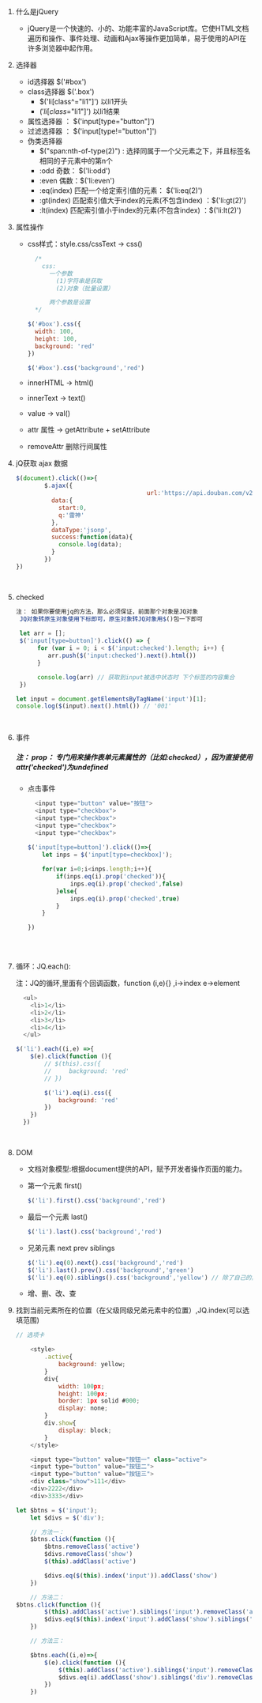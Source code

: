 1. 什么是jQuery

   - jQuery是一个快速的、小的、功能丰富的JavaScript库。它使HTML文档遍历和操作、事件处理、动画和Ajax等操作更加简单，易于使用的API在许多浏览器中起作用。

2. 选择器

   - id选择器   $('#box')
   - class选择器   $('.box')
     - $('li[class^="li1"]')   以li1开头
     - $('li[class$="li1"]')   以li1结果
   - 属性选择器 ： $('input[type="button"]')
   - 过滤选择器 ： $('input[type!="button"]')
   - 伪类选择器
     - $("span:nth-of-type(2)") : 选择同属于一个父元素之下，并且标签名相同的子元素中的第n个
     - :odd 奇数： $('li:odd')
     - :even  偶数：$('li:even')
     - :eq(index) 匹配一个给定索引值的元素： $('li:eq(2)')
     - :gt(index) 匹配索引值大于index的元素(不包含index) ：$('li:gt(2)')
     - :lt(index) 匹配索引值小于index的元素(不包含index) ：$('li:lt(2)')

3. 属性操作

   - css样式：style.css/cssText    ->  css()

     ```javascript
       /*
         css:
           一个参数
             (1)字符串是获取
             (2)对象（批量设置）

           两个参数是设置
       */

     $('#box').css({
       width: 100,
       height: 100,
       background: 'red'
     })

     $('#box').css('background','red')
     ```

   - innerHTML   ->  html()

   - innerText   ->  text()

   - value  ->  val()

   - attr 属性 -> getAttribute + setAttribute

   - removeAttr 删除行间属性

4. jQ获取 ajax 数据

   ```javascript
   $(document).click(()=>{
           $.ajax({
               							url:'https://api.douban.com/v2/movie/search',
             data:{
               start:0,
               q:'雷神'
             },
             dataType:'jsonp',
             success:function(data){
               console.log(data);
             }
           })
   })
   ```

   ​

5. checked

   ```javascript
   注： 如果你要使用jq的方法，那么必须保证，前面那个对象是JQ对象
   	JQ对象转原生对象使用下标即可，原生对象转JQ对象用$()包一下即可
       
    let arr = [];
    $('input[type=button]').click(() => {
         for (var i = 0; i < $('input:checked').length; i++) {
            arr.push($('input:checked').next().html())
         }

         console.log(arr) // 获取到input被选中状态时 下个标签的内容集合
    })  

   let input = document.getElementsByTagName('input')[1];
   console.log($(input).next().html()) // '001'
   ```

   ​

6. 事件

   ##### 注： prop： 专门用来操作表单元素属性的（比如:checked），因为直接使用attr('checked')为undefined

   - 点击事件

     ```javascript
       <input type="button" value="按钮">
       <input type="checkbox">
       <input type="checkbox">
       <input type="checkbox">
       <input type="checkbox">
         
     $('input[type=button]').click(()=>{
         let inps = $('input[type=checkbox]');

         for(var i=0;i<inps.length;i++){
             if(inps.eq(i).prop('checked')){
                 inps.eq(i).prop('checked',false)
             }else{
                 inps.eq(i).prop('checked',true)
             }
         }

     })    
         
     ```

     ​

7. 循环：JQ.each(): 

   注：JQ的循环,里面有个回调函数，function (i,e){}  ,i->index  e->element

   ```javascript
     <ul>
       <li>1</li>
       <li>2</li>
       <li>3</li>
       <li>4</li>
     </ul>

   $('li').each((i,e) =>{
       $(e).click(function (){
           // $(this).css({
           //     background: 'red'
           // })

           $('li').eq(i).css({
               background: 'red'
           })
       })
     })
   ```

   ​

8. DOM

   - 文档对象模型:根据document提供的API，赋予开发者操作页面的能力。

   - 第一个元素  first()

     ```javascript
     $('li').first().css('background','red')
     ```

   - 最后一个元素  last()

     ```javascript
     $('li').last().css('background','red')
     ```

   - 兄弟元素 next    prev  siblings

     ```javascript
     $('li').eq(0).next().css('background','red')
     $('li').last().prev().css('background','green')
     $('li').eq(0).siblings().css('background','yellow') // 除了自己的其他所有
     ```

   - 增、删、改、查

9. 找到当前元素所在的位置（在父级同级兄弟元素中的位置）,JQ.index(可以选填范围)

   ```Javascript
   // 选项卡

       <style>
           .active{
               background: yellow;
           }
           div{
               width: 100px;
               height: 100px;
               border: 1px solid #000;
               display: none;
           }
           div.show{
               display: block;
           }
       </style>

       <input type="button" value="按钮一" class="active">
       <input type="button" value="按钮二">
       <input type="button" value="按钮三">
       <div class="show">111</div>
       <div>2222</div>
       <div>3333</div>

   let $btns = $('input');
       let $divs = $('div');

       // 方法一：
       $btns.click(function (){
           $btns.removeClass('active')
           $divs.removeClass('show')
           $(this).addClass('active')

           $divs.eq($(this).index('input')).addClass('show')
       })

       // 方法二：
   $btns.click(function (){
           $(this).addClass('active').siblings('input').removeClass('active');
           $divs.eq($(this).index('input').addClass('show').siblings('div').removeClass('show'))
       })

       // 方法三：

       $btns.each((i,e)=>{
           $(e).click(function (){
               $(this).addClass('active').siblings('input').removeClass('active')
               $divs.eq(i).addClass('show').siblings('div').removeClass('show');
           })
       })

   ```

   ​